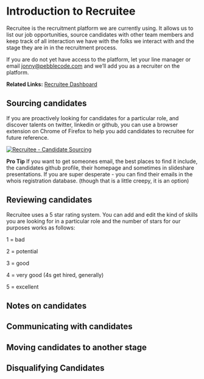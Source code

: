 # Introduction to Recruitee

Recruitee is the recruitment platform we are currently using. It allows us to list our job opportunities, source candidates with other team members and keep track of all interaction we have with the folks we interact with and the stage they are in in the recruitment process.

If you are do not yet have access to the platform, let your line manager or email jonny@pebblecode.com and we’ll add you as a recruiter on the platform. 

**Related Links:**
[Recruitee Dashboard](https://recruitee.com/admin#/dashboard) 

## Sourcing candidates

If you are proactively looking for candidates for a particular role, and discover talents on twitter, linkedin or github, you can use a browser extension on Chrome of Firefox to help you add candidates to recruitee for future reference.

[![Recruitee - Candidate Sourcing](http://img.youtube.com/vi/GAE0m2LICu8/0.jpg)](https://www.youtube.com/watch?v=GAE0m2LICu8)

**Pro Tip**
If you want to get someones email, the best places to find it include, the candidates github profile, their homepage and sometimes in slideshare presentations. 
If you are super desperate - you can find their emails in the whois registration database. (though that is a little creepy, it is an option)

## Reviewing candidates

Recruitee uses a 5 star rating system. You can add and edit the kind of skills you are looking for in a particular role and the number of stars for our purposes works as follows:  

1 = bad

2 = potential

3 = good

4 = very good (4s get hired, generally)

5 = excellent

## Notes on candidates

## Communicating with candidates

## Moving candidates to another stage

## Disqualifying Candidates

